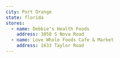```yaml
---
city: Port Orange
state: florida
stores:
  - name: Debbie's Health Foods
    address: 3850 S Nova Road
  - name: Love Whole Foods Cafe & Market
    address: 1633 Taylor Road
---
```

